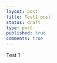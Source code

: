 ```yaml
---
layout: post
title: Test1 post
status: draft
type: post
published: true
comments: true
---
```


Test 1